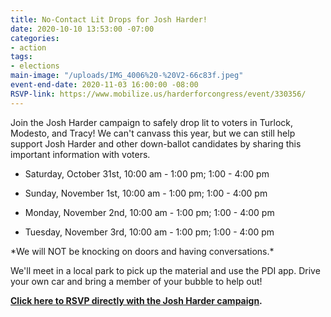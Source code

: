 ```yaml
---
title: No-Contact Lit Drops for Josh Harder!
date: 2020-10-10 13:53:00 -07:00
categories:
- action
tags:
- elections
main-image: "/uploads/IMG_4006%20-%20V2-66c83f.jpeg"
event-end-date: 2020-11-03 16:00:00 -08:00
RSVP-link: https://www.mobilize.us/harderforcongress/event/330356/
---
```


Join the Josh Harder campaign to safely drop lit to voters in Turlock, Modesto, and Tracy! We can't canvass this year, but we can still help support Josh Harder and other down-ballot candidates by sharing this important information with voters. 

* Saturday, October 31st, 10:00 am - 1:00 pm; 1:00 - 4:00 pm 

* Sunday, November 1st, 10:00 am - 1:00 pm; 1:00 - 4:00 pm

* Monday, November 2nd, 10:00 am - 1:00 pm; 1:00 - 4:00 pm

* Tuesday, November 3rd, 10:00 am - 1:00 pm; 1:00 - 4:00 pm

\*We will NOT be knocking on doors and having conversations.\* 

We'll meet in a local park to pick up the material and use the PDI app.  Drive your own car and bring a member of your bubble to help out!

**[Click here to RSVP directly with the Josh Harder campaign](https://www.mobilize.us/harderforcongress/event/330356/).**